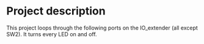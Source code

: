# Project description

This project loops through the following ports on the IO_extender (all except SW2). It turns every LED on and off.
